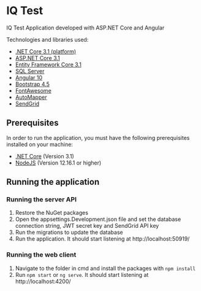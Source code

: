 # IQ Test
IQ Test Application developed with ASP.NET Core and Angular

Technologies and libraries used:
- [.NET Core 3.1 (platform)](https://github.com/dotnet/core)
- [ASP.NET Core 3.1](https://github.com/dotnet/aspnetcore)
- [Entity Framework Core 3.1](https://github.com/dotnet/efcore)
- [SQL Server](https://www.microsoft.com/en-us/sql-server/sql-server-2019)
- [Angular 10](https://github.com/angular/angular)
- [Bootstrap 4.5](https://github.com/twbs/bootstrap)
- [FontAwesome](https://github.com/FortAwesome/Font-Awesome)
- [AutoMapper](https://github.com/AutoMapper/AutoMapper)
- [SendGrid](https://github.com/sendgrid/sendgrid-csharp)

## Prerequisites
In order to run the application, you must have the following prerequisites installed on your machine:
- [.NET Core](https://dotnet.microsoft.com/download) (Version 3.1)
- [NodeJS](https://nodejs.org/en/) (Version 12.16.1 or higher)

## Running the application

### Running the server API
1. Restore the NuGet packages
2. Open the appsettings.Development.json file and set the database connection string, JWT secret key and SendGrid API key
3. Run the migrations to update the database
4. Run the application. It should start listening at http://localhost:50919/

### Running the web client
1. Navigate to the folder in cmd and install the packages with  `npm install`
2. Run `npm start` or `ng serve`. It should start listening at http://localhost:4200/
